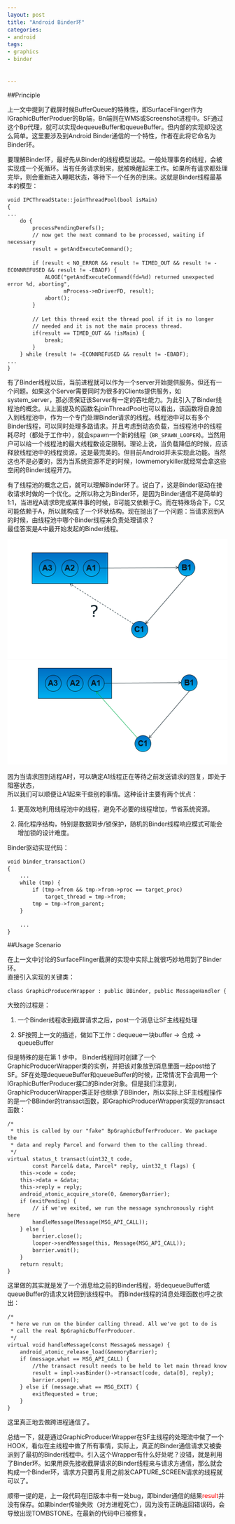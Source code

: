 ```yaml
---
layout: post
title: "Android Binder环"
categories:
- android
tags:
- graphics
- binder


---
```

##Principle

上一文中提到了截屏时候BufferQueue的特殊性，即SurfaceFlinger作为IGraphicBufferProduer的Bp端，Bn端则在WMS或Screenshot进程中。SF通过这个Bp代理，就可以实现dequeueBuffer和queueBuffer。但内部的实现却没这么简单。这里要涉及到Android Binder通信的一个特性，作者在此将它命名为Binder环。

要理解Binder环，最好先从Binder的线程模型说起。一般处理事务的线程，会被实现成一个死循环。当有任务请求到来，就被唤醒起来工作。如果所有请求都处理完毕，则会重新进入睡眠状态，等待下一个任务的到来。这就是Binder线程最基本的模型：

~~~
void IPCThreadState::joinThreadPool(bool isMain)
{
...
    do {
        processPendingDerefs();
        // now get the next command to be processed, waiting if necessary
        result = getAndExecuteCommand();

        if (result < NO_ERROR && result != TIMED_OUT && result != -ECONNREFUSED && result != -EBADF) {
            ALOGE("getAndExecuteCommand(fd=%d) returned unexpected error %d, aborting",
                  mProcess->mDriverFD, result);
            abort();
        }
        
        // Let this thread exit the thread pool if it is no longer
        // needed and it is not the main process thread.
        if(result == TIMED_OUT && !isMain) {
            break;
        }
    } while (result != -ECONNREFUSED && result != -EBADF);
...
}
~~~

有了Binder线程以后，当前进程就可以作为一个server开始提供服务。但还有一个问题。如果这个Server需要同时为很多的Clients提供服务，如system_server，那必须保证该Server有一定的吞吐能力。为此引入了Binder线程池的概念。从上面提及的函数名joinThreadPool也可以看出，该函数将自身加入到线程池中，作为一个专门处理Binder请求的线程。线程池中可以有多个Binder线程，可以同时处理多路请求。并且考虑到动态负载，当线程池中的线程耗尽时（都处于工作中），就会spawn一个新的线程（`BR_SPAWN_LOOPER`)。当然用户可以给一个线程池的最大线程数设定限制。理论上说，当负载降低的时候，应该释放线程池中的线程资源，这是最完美的。但目前Android并未实现此功能。当然这也不是必要的，因为当系统资源不足的时候，lowmemorykiller就经常会拿这些空闲的Binder线程开刀。

有了线程池的概念之后，就可以理解Binder环了。说白了，这是Binder驱动在接收请求时做的一个优化。之所以称之为Binder环，是因为Binder通信不是简单的1:1，当进程A请求B完成某件事的时候，B可能又依赖于C。而在特殊场合下，C又可能依赖于A，所以就构成了一个环状结构。现在抛出了一个问题：当请求回到A的时候，由线程池中哪个Binder线程来负责处理请求？  
最佳答案是A中最开始发起的Binder线程。

![Alt text](/media/pic/14/binder-thread1.png)
![Alt text](/media/pic/14/binder-thread2.png)

因为当请求回到进程A时，可以确定A1线程正在等待之前发送请求的回复，即处于阻塞状态，  
所以我们可以顺便让A1起来干些别的事情。这种设计主要有两个优点：

1. 更高效地利用线程池中的线程，避免不必要的线程增加，节省系统资源。

2. 简化程序结构，特别是数据同步/锁保护，随机的Binder线程响应模式可能会增加锁的设计难度。

Binder驱动实现代码：

~~~
void binder_transaction()
{
	...
	while (tmp) {
		if (tmp->from && tmp->from->proc == target_proc)
			target_thread = tmp->from;
		tmp = tmp->from_parent;
	}

	...
}
~~~

##Usage Scenario

在上一文中讨论的SurfaceFlinger截屏的实现中实际上就很巧妙地用到了Binder环。  
直接引入实现的关键类：

    class GraphicProducerWrapper : public BBinder, public MessageHandler {

大致的过程是：

1. 一个Binder线程收到截屏请求之后，post一个消息让SF主线程处理

2. SF按照上一文的描述，做如下工作：dequeue一块buffer -> 合成 -> queueBuffer

但是特殊的是在第 1 步中， Binder线程同时创建了一个GraphicProducerWrapper类的实例，并把该对象放到消息里面一起post给了SF。SF在处理dequeueBuffer和queueBuffer的时候，正常情况下会调用一个IGraphicBufferProducer接口的Binder对象。但是我们注意到，GraphicProducerWrapper类正好也继承了BBinder，所以实际上SF主线程操作的是一个BBinder的transact函数，即GraphicProducerWrapper实现的transact函数：


    /*
     * this is called by our "fake" BpGraphicBufferProducer. We package the
     * data and reply Parcel and forward them to the calling thread.
     */
    virtual status_t transact(uint32_t code,
            const Parcel& data, Parcel* reply, uint32_t flags) {
        this->code = code;
        this->data = &data;
        this->reply = reply;
        android_atomic_acquire_store(0, &memoryBarrier);
        if (exitPending) {
            // if we've exited, we run the message synchronously right here
            handleMessage(Message(MSG_API_CALL));
        } else {
            barrier.close();
            looper->sendMessage(this, Message(MSG_API_CALL));
            barrier.wait();
        }
        return result;
    }


这里做的其实就是发了一个消息给之前的Binder线程，将dequeueBuffer或queueBuffer的请求又转回到该线程中。
而Binder线程的消息处理函数也呼之欲出：


	/*
	 * here we run on the binder calling thread. All we've got to do is
	 * call the real BpGraphicBufferProducer.
	 */
    virtual void handleMessage(const Message& message) {
        android_atomic_release_load(&memoryBarrier);
        if (message.what == MSG_API_CALL) {
            //the transact result needs to be held to let main thread know
            result = impl->asBinder()->transact(code, data[0], reply);
            barrier.open();
        } else if (message.what == MSG_EXIT) {
            exitRequested = true;
        }
    }


这里真正地去做跨进程通信了。

总结一下，就是通过GraphicProducerWrapper在SF主线程的处理流中做了一个HOOK，看似在主线程中做了所有事情，实际上，真正的Binder通信请求又被委派到了最初的Binder线程中。引入这个Wrapper有什么好处呢？没错，就是利用了Binder环。如果用原先接收截屏请求的Binder线程来与请求方通信，那么就会构成一个Binder环，请求方只要再复用之前发CAPTURE_SCREEN请求的线程就可以了。

顺带一提的是，上一段代码在旧版本中有一处bug，即binder通信的结果<font color="red">result</font>并没有保存。如果binder传输失败（对方进程死亡），因为没有正确返回错误码，会导致出现TOMBSTONE。在最新的代码中已被修复。